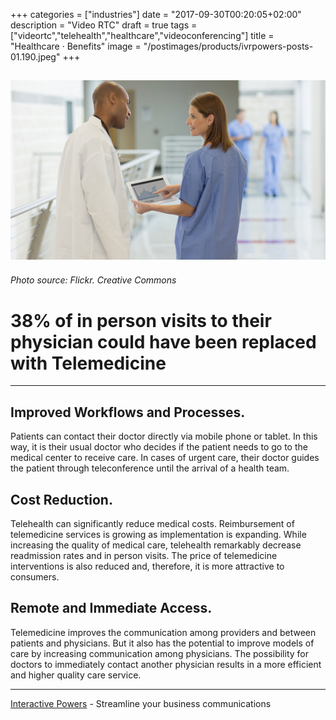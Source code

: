 +++
categories = ["industries"]
date = "2017-09-30T00:20:05+02:00"
description = "Video RTC"
draft = true
tags = ["videortc","telehealth","healthcare","videoconferencing"]
title = "Healthcare · Benefits"
image = "/postimages/products/ivrpowers-posts-01.190.jpeg"
+++

![doctors with a tablet](/postimages/products/ivrpowers-posts-01.190.jpeg)
-----------
######	Photo source: Flickr. Creative Commons

#	38% of in person visits to their physician could have been replaced with Telemedicine
---

##	Improved Workflows and Processes.

Patients can contact their doctor directly via mobile phone or tablet. In this way, it is their usual doctor who decides if the patient needs to go to the medical center to receive care. In cases of urgent care, their doctor guides the patient through teleconference until the arrival of a health team.
 
##	Cost Reduction.

Telehealth can significantly reduce medical costs. Reimbursement of telemedicine services is growing as implementation is expanding. While increasing the quality of medical care, telehealth remarkably decrease readmission rates and in person visits. The price of telemedicine interventions is also reduced and, therefore, it is more attractive to consumers.
 
##	Remote and Immediate Access.

Telemedicine improves the communication among providers and between patients and physicians. But it also has the potential to improve models of care by increasing communication among physicians. The possibility for doctors to immediately contact another physician results in a more efficient and higher quality care service.

---
[Interactive Powers](http://www.ivrpowers.com/) - Streamline your business communications





